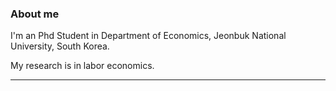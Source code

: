### About me

I'm an Phd Student in Department of Economics, Jeonbuk National University, South Korea. 

My research is in labor economics.

---
